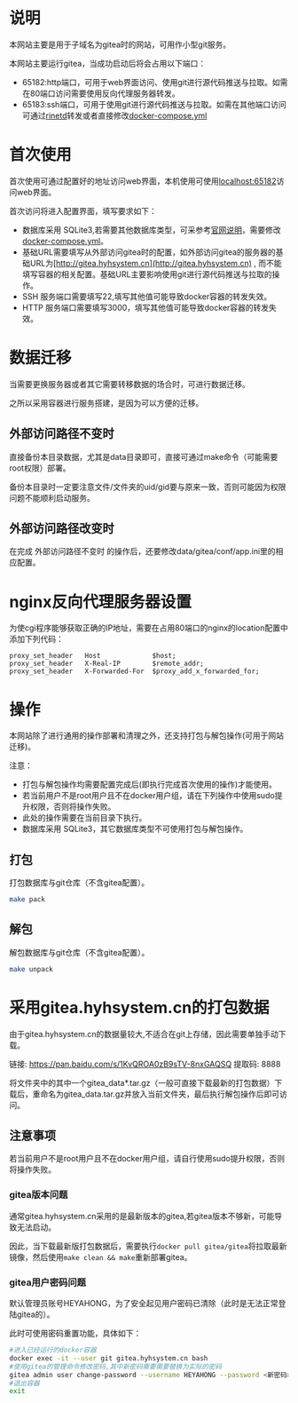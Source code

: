 # 说明

本网站主要是用于子域名为gitea时的网站，可用作小型git服务。

本网站主要运行gitea，当成功启动后将会占用以下端口：

- 65182:http端口，可用于web界面访问、使用git进行源代码推送与拉取。如需在80端口访问需要使用反向代理服务器转发。
- 65183:ssh端口，可用于使用git进行源代码推送与拉取。如需在其他端口访问可通过[rinetd](http://www.rinetd.com/)转发或者直接修改[docker-compose.yml](docker-compose.yml)

# 首次使用

首次使用可通过配置好的地址访问web界面，本机使用可使用[localhost:65182](localhost:65182)访问web界面。

首次访问将进入配置界面，填写要求如下：

- 数据库采用 SQLite3,若需要其他数据库类型，可采参考[官网说明](https://docs.gitea.com/installation/install-with-docker)，需要修改[docker-compose.yml](docker-compose.yml)。
- 基础URL需要填写从外部访问gitea时的配置，如外部访问gitea的服务器的基础URL为[http://gitea.hyhsystem.cn](http://gitea.hyhsystem.cn) , 而不能填写容器的相关配置。基础URL主要影响使用git进行源代码推送与拉取的操作。
- SSH 服务端口需要填写22,填写其他值可能导致docker容器的转发失效。
- HTTP 服务端口需要填写3000，填写其他值可能导致docker容器的转发失效。

# 数据迁移

当需要更换服务器或者其它需要转移数据的场合时，可进行数据迁移。

之所以采用容器进行服务搭建，是因为可以方便的迁移。

## 外部访问路径不变时

直接备份本目录数据，尤其是data目录即可，直接可通过make命令（可能需要root权限）部署。

备份本目录时一定要注意文件/文件夹的uid/gid要与原来一致，否则可能因为权限问题不能顺利启动服务。

## 外部访问路径改变时

在完成 外部访问路径不变时 的操作后，还要修改data/gitea/conf/app.ini里的相应配置。

# nginx反向代理服务器设置

为使cgi程序能够获取正确的IP地址，需要在占用80端口的nginx的location配置中添加下列代码：

```nginx
proxy_set_header   Host             $host;
proxy_set_header   X-Real-IP        $remote_addr;
proxy_set_header   X-Forwarded-For  $proxy_add_x_forwarded_for;

```

# 操作

本网站除了进行通用的操作部署和清理之外，还支持打包与解包操作(可用于网站迁移)。

注意：
- 打包与解包操作均需要配置完成后(即执行完成首次使用的操作)才能使用。
- 若当前用户不是root用户且不在docker用户组，请在下列操作中使用sudo提升权限，否则将操作失败。
- 此处的操作需要在当前目录下执行。
- 数据库采用 SQLite3，其它数据库类型不可使用打包与解包操作。

## 打包

打包数据库与git仓库（不含gitea配置）。

```bash
make pack
```

## 解包

解包数据库与git仓库（不含gitea配置）。

```bash
make unpack
```

# 采用gitea.hyhsystem.cn的打包数据

由于gitea.hyhsystem.cn的数据量较大,不适合在git上存储，因此需要单独手动下载。

链接: https://pan.baidu.com/s/1KvQROA0zB9sTV-8nxGAQSQ 提取码: 8888

将文件夹中的其中一个gitea_data*.tar.gz（一般可直接下载最新的打包数据）下载后，重命名为gitea_data.tar.gz并放入当前文件夹，最后执行解包操作后即可访问。

## 注意事项

若当前用户不是root用户且不在docker用户组，请自行使用sudo提升权限，否则将操作失败。

### gitea版本问题

通常gitea.hyhsystem.cn采用的是最新版本的gitea,若gitea版本不够新，可能导致无法启动。

因此，当下载最新版打包数据后，需要执行`docker pull gitea/gitea`将拉取最新镜像，然后使用`make clean && make`重新部署gitea。

### gitea用户密码问题

默认管理员账号HEYAHONG，为了安全起见用户密码已清除（此时是无法正常登陆gitea的）。

此时可使用密码重置功能，具体如下：

```bash
#进入已经运行的docker容器
docker exec -it --user git gitea.hyhsystem.cn bash
#使用gitea的管理命令修改密码,其中新密码需要需要替换为实际的密码
gitea admin user change-password --username HEYAHONG --password <新密码>
#退出容器
exit

```

 
